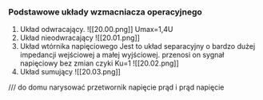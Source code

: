 ### Podstawowe układy wzmacniacza operacyjnego
1. Układ odwracający. 
![[20.00.png]]
Umax=1,4U 
2. Układ nieodwracający
![[20.01.png]]
3. Układ wtórnika napięciowego
Jest to układ separacyjny o bardzo dużej impedancji wejściowej a małej wyjściowej. przenosi on sygnał napięciowy bez zmian czyki Ku=1
![[20.02.png]]
4. Układ sumujący
![[20.03.png]]

/// do domu narysować 
przetwornik napięcie prąd i prąd napięcie

